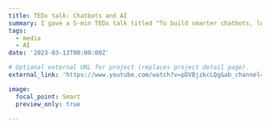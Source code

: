 ```yaml
---
title: TEDx talk: Chatbots and AI
summary: I gave a 5-min TEDx talk titled "To build smarter chatbots, look to the brain"
tags:
  - media
  - AI
date: '2023-03-13T00:00:00Z'

# Optional external URL for project (replaces project detail page).
external_link: 'https://www.youtube.com/watch?v=pDVBjzkcLQg&ab_channel=TEDxTalks'

image:
  focal_point: Smart
  preview_only: true

---
```


